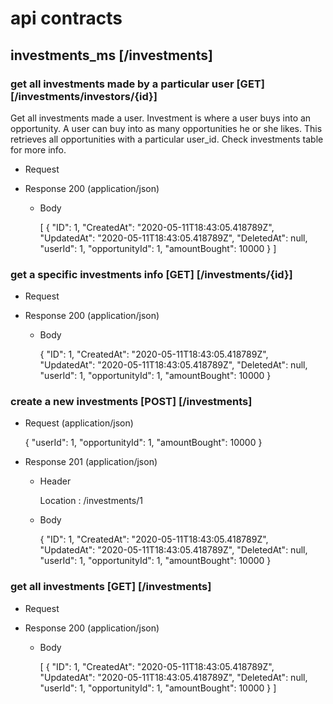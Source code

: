 # api contracts

## investments_ms [/investments]

### get all investments made by a particular user [GET] [/investments/investors/{id}]

Get all investments made a user. Investment is where a user buys into an opportunity. A user can buy into as many opportunities he or she likes. This retrieves all opportunities with a particular user_id. Check investments table for more info.

+ Request 

+ Response 200 (application/json)

	+ Body
	
		[
			{
				"ID": 1,
				"CreatedAt": "2020-05-11T18:43:05.418789Z",
				"UpdatedAt": "2020-05-11T18:43:05.418789Z",
				"DeletedAt": null,
				"userId": 1,
				"opportunityId": 1,
				"amountBought": 10000
			}
		]
		
### get a specific investments info [GET] [/investments/{id}]

+ Request

+ Response 200 (application/json)

	+ Body

		{
			"ID": 1,
			"CreatedAt": "2020-05-11T18:43:05.418789Z",
			"UpdatedAt": "2020-05-11T18:43:05.418789Z",
			"DeletedAt": null,
			"userId": 1,
			"opportunityId": 1,
			"amountBought": 10000
		}
		
### create a new investments [POST] [/investments]

+ Request (application/json)
	
	{
		"userId": 1,
		"opportunityId": 1,
		"amountBought": 10000
	}

+ Response 201 (application/json)

	+ Header
		
		Location : /investments/1

	+ Body
	
		{
			"ID": 1,
			"CreatedAt": "2020-05-11T18:43:05.418789Z",
			"UpdatedAt": "2020-05-11T18:43:05.418789Z",
			"DeletedAt": null,
			"userId": 1,
			"opportunityId": 1,
			"amountBought": 10000
		}
		
### get all investments [GET] [/investments]

+ Request

+ Response 200 (application/json)
	
	+ Body
	
		[
			{
				"ID": 1,
				"CreatedAt": "2020-05-11T18:43:05.418789Z",
				"UpdatedAt": "2020-05-11T18:43:05.418789Z",
				"DeletedAt": null,
				"userId": 1,
				"opportunityId": 1,
				"amountBought": 10000
			}
		]
		
		
	